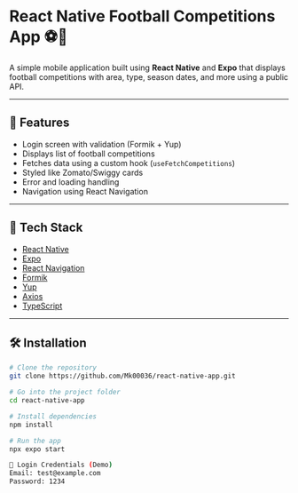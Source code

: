 # React Native Football Competitions App ⚽📱

A simple mobile application built using **React Native** and **Expo** that displays football competitions with area, type, season dates, and more using a public API.

---

## 📱 Features

- Login screen with validation (Formik + Yup)
- Displays list of football competitions
- Fetches data using a custom hook (`useFetchCompetitions`)
- Styled like Zomato/Swiggy cards
- Error and loading handling
- Navigation using React Navigation

---

## 🚀 Tech Stack

- [React Native](https://reactnative.dev/)
- [Expo](https://expo.dev/)
- [React Navigation](https://reactnavigation.org/)
- [Formik](https://formik.org/)
- [Yup](https://github.com/jquense/yup)
- [Axios](https://axios-http.com/)
- [TypeScript](https://www.typescriptlang.org/)

---

## 🛠️ Installation

```bash
# Clone the repository
git clone https://github.com/Mk00036/react-native-app.git

# Go into the project folder
cd react-native-app

# Install dependencies
npm install

# Run the app
npx expo start

🔐 Login Credentials (Demo)
Email: test@example.com
Password: 1234
